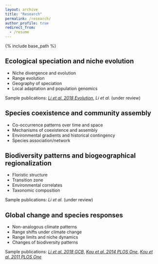 ```yaml
---
layout: archive
title: "Research"
permalink: /research/
author_profile: true
redirect_from:
  - /resume
---
```


{% include base_path %}

Ecological speciation and niche evolution
------
* Niche divergence and evolution
* Range evolution
* Geography of speciation
* Local adaptation and population genomics

Sample publications: [*Li et al. 2018 Evolution*](https://doi.org/10.1111/evo.13567), *Li et al.* (under review)


Species coexistence and community assembly
------
* Co-occurrence patterns over time and space
* Mechanisms of coexistence and assembly
* Environmental gradients and historical contingency
* Species association/network


Biodiversity patterns and biogeographical regionalization
------
* Floristic structure
* Transition zone
* Environmental correlates
* Taxonomic composition

Sample publications: *Li et al.* (under review)


Global change and species responses
------
* Non-analogous climate patterns
* Range shifts under climate change
* Range limits and niche dynamics
* Changes of biodiversity patterns

Sample publications: [*Li et al. 2018 GCB*](https://doi.org/10.1111/gcb.14104), [*Kou et al. 2014 PLOS One*](https://doi.org/10.1371/journal.pone.0098643), [*Kou et al. 2011 PLOS One*](https://doi.org/10.1371/journal.pone.0023115)

